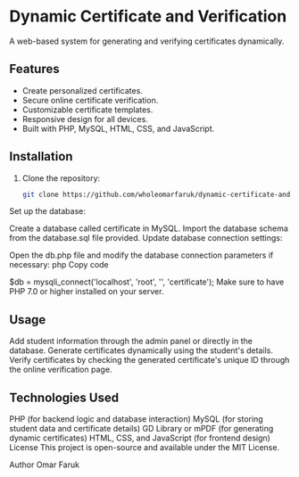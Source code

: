 # Dynamic Certificate and Verification

A web-based system for generating and verifying certificates dynamically.

## Features
- Create personalized certificates.
- Secure online certificate verification.
- Customizable certificate templates.
- Responsive design for all devices.
- Built with PHP, MySQL, HTML, CSS, and JavaScript.

## Installation

1. Clone the repository:
   ```bash
   git clone https://github.com/wholeomarfaruk/dynamic-certificate-and-verification.git
Set up the database:

Create a database called certificate in MySQL.
Import the database schema from the database.sql file provided.
Update database connection settings:

Open the db.php file and modify the database connection parameters if necessary:
php
Copy code

$db = mysqli_connect('localhost', 'root', '', 'certificate');
Make sure to have PHP 7.0 or higher installed on your server.

## Usage
Add student information through the admin panel or directly in the database.
Generate certificates dynamically using the student's details.
Verify certificates by checking the generated certificate's unique ID through the online verification page.

## Technologies Used
PHP (for backend logic and database interaction)
MySQL (for storing student data and certificate details)
GD Library or mPDF (for generating dynamic certificates)
HTML, CSS, and JavaScript (for frontend design)
License
This project is open-source and available under the MIT License.

Author
Omar Faruk